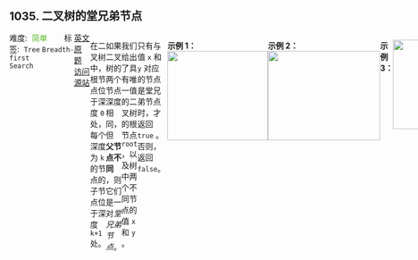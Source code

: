 <div style="font-size: 20px; margin-bottom: 15px; font-weight: bold;">1035. 二叉树的堂兄弟节点</div>
<div style="display: flex; font-size: 14px; justify-content: space-between;"><div><span style="margin-right: 30px;">难度:&nbsp;&nbsp;<label style="color: rgb(90, 183, 38);">简单</label></span><span style="margin-right: 30px;">标签:&nbsp;&nbsp;<code>Tree</code>&nbsp;<code>Breadth-first Search</code></span></div><div><span style="margin-right: 15px;"><a href="https://leetcode.com/problems/cousins-in-binary-tree/">英文原题</a></span><span><a href="https://leetcode-cn.com/problems/cousins-in-binary-tree/">访问源站</a></span></div>
<hr style="height: 1px; margin: 1em 0px;" />
<p>在二叉树中，根节点位于深度 <code>0</code> 处，每个深度为 <code>k</code> 的节点的子节点位于深度 <code>k+1</code> 处。</p>

<p>如果二叉树的两个节点深度相同，但<strong> 父节点不同</strong> ，则它们是一对<em>堂兄弟节点</em>。</p>

<p>我们给出了具有唯一值的二叉树的根节点 <code>root</code> ，以及树中两个不同节点的值 <code>x</code> 和 <code>y</code> 。</p>

<p>只有与值 <code>x</code> 和 <code>y</code> 对应的节点是堂兄弟节点时，才返回 <code>true</code> 。否则，返回 <code>false</code>。</p>

<p> </p>

<p><strong>示例 1：<br />
<img alt="" src="https://assets.leetcode-cn.com/aliyun-lc-upload/uploads/2019/02/16/q1248-01.png" style="height: 160px; width: 180px;" /></strong></p>

<pre>
<strong>输入：</strong>root = [1,2,3,4], x = 4, y = 3
<strong>输出：</strong>false
</pre>

<p><strong>示例 2：<br />
<img alt="" src="https://assets.leetcode-cn.com/aliyun-lc-upload/uploads/2019/02/16/q1248-02.png" style="height: 160px; width: 201px;" /></strong></p>

<pre>
<strong>输入：</strong>root = [1,2,3,null,4,null,5], x = 5, y = 4
<strong>输出：</strong>true
</pre>

<p><strong>示例 3：</strong></p>

<p><strong><img alt="" src="https://assets.leetcode-cn.com/aliyun-lc-upload/uploads/2019/02/16/q1248-03.png" style="height: 160px; width: 156px;" /></strong></p>

<pre>
<strong>输入：</strong>root = [1,2,3,null,4], x = 2, y = 3
<strong>输出：</strong>false</pre>

<p> </p>

<p><strong>提示：</strong></p>

<ul>
	<li>二叉树的节点数介于 <code>2</code> 到 <code>100</code> 之间。</li>
	<li>每个节点的值都是唯一的、范围为 <code>1</code> 到 <code>100</code> 的整数。</li>
</ul>

<p> </p>

<hr style="height: 1px; margin: 1em 0px;" />
<strong>第1次解答</strong>
```javascript
/**
 * Definition for a binary tree node.
 * function TreeNode(val, left, right) {
 *     this.val = (val===undefined ? 0 : val)
 *     this.left = (left===undefined ? null : left)
 *     this.right = (right===undefined ? null : right)
 * }
 */
/**
 * @param {TreeNode} root
 * @param {number} x
 * @param {number} y
 * @return {boolean}
 */
var isCousins = function (root, x, y) {
  // 判断两个节点是否为堂兄弟节点，主要有两点：1. 两个节点的父节点不是同一个，2. 两个位于同一层。
  // 因此每个节点至少需要两个变量来存放信息： parent用来存放父节点，depth用来存放节点深度
  // 只有当 parent 不相等，且 depth 相等，才是堂兄弟
  // 定义 x 节点信息
  let x_parent = null,
    x_depth = 0;
  // 定义 y 节点信息
  let y_parent = null,
    y_depth = 0;

  // 深度优先遍历
  const dfs = function (root, depth, parent) {
    // 如果根节点为 null，则结束遍历
    if (root === null) return null;
    // 如果根节点值 === x，或者根节点值 === y，则证明找到该节点了，更新当前节点的信息
    if (root.val === x) {
      // 更新其父节点和深度信息
      [x_parent, x_depth] = [parent, depth];
    }
    // 同上
    if (root.val === y) {
      [y_parent, y_depth] = [parent, depth];
    }
    // 剪枝操作，如果当前节点已经找到了 x 和 y，则不再比较子节点
    if (x_parent && y_parent) return;
    // 深度遍历左子树节点
    dfs(root.left, depth + 1, root);
    // 剪枝操作，如果当前节点已经找到了 x 和 y，则不再比较右节点
    if (x_parent && y_parent) return;
    // 深度遍历右子树节点
    dfs(root.right, depth + 1, root);
  };

  // 调用 dfs 方法遍历
  dfs(root, 0, null);

  // 判断依据：x 和 y 深度相同，但父节点不相同
  return x_depth === y_depth && x_parent !== y_parent;
};
```